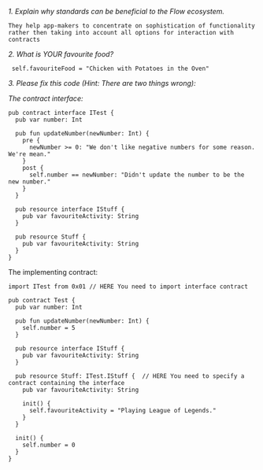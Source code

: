 *1. Explain why standards can be beneficial to the Flow ecosystem.*

    They help app-makers to concentrate on sophistication of functionality rather then taking into account all options for interaction with contracts

*2. What is YOUR favourite food?*

     self.favouriteFood = "Chicken with Potatoes in the Oven"

*3. Please fix this code (Hint: There are two things wrong):*

*The contract interface:*

    pub contract interface ITest {
      pub var number: Int

      pub fun updateNumber(newNumber: Int) {
        pre {
          newNumber >= 0: "We don't like negative numbers for some reason. We're mean."
        }
        post {
          self.number == newNumber: "Didn't update the number to be the new number."
        }
      }

      pub resource interface IStuff {
        pub var favouriteActivity: String
      }

      pub resource Stuff {
        pub var favouriteActivity: String
      }
    }


The implementing contract:

    import ITest from 0x01 // HERE You need to import interface contract

    pub contract Test {
      pub var number: Int

      pub fun updateNumber(newNumber: Int) {
        self.number = 5
      }

      pub resource interface IStuff {
        pub var favouriteActivity: String
      }

      pub resource Stuff: ITest.IStuff {  // HERE You need to specify a contract containing the interface
        pub var favouriteActivity: String

        init() {
          self.favouriteActivity = "Playing League of Legends."
        }
      }

      init() {
        self.number = 0
      }
    }
